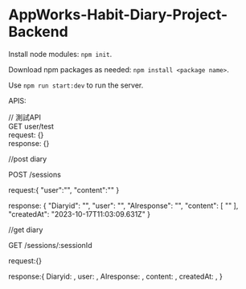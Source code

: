 # AppWorks-Habit-Diary-Project-Backend

Install node modules: `npm init`.

Download npm packages as needed: `npm install <package name>`.

Use `npm run start:dev` to run the server.

APIS:

// 測試API  
GET user/test  
request: {}  
response: {}

//post diary


POST /sessions


request:{
"user":"",
"content":""
}


response:
{
    "Diaryid": "",
    "user": "",
    "AIresponse": "",
    "content": [
        ""
    ],
    "createdAt": "2023-10-17T11:03:09.631Z"
}


//get diary


GET /sessions/:sessionId


request:{}


response:{
      Diaryid: ,
      user: ,
      AIresponse: ,
      content: ,
      createdAt: ,
}


